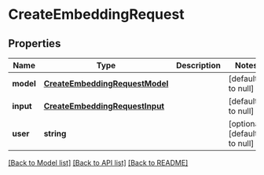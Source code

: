 # CreateEmbeddingRequest

## Properties
Name | Type | Description | Notes
------------ | ------------- | ------------- | -------------
**model** | [**CreateEmbeddingRequestModel**](CreateEmbeddingRequestModel.md) |  | [default to null]
**input** | [**CreateEmbeddingRequestInput**](CreateEmbeddingRequestInput.md) |  | [default to null]
**user** | **string** |  | [optional] [default to null]

[[Back to Model list]](../README.md#documentation-for-models) [[Back to API list]](../README.md#documentation-for-api-endpoints) [[Back to README]](../README.md)


